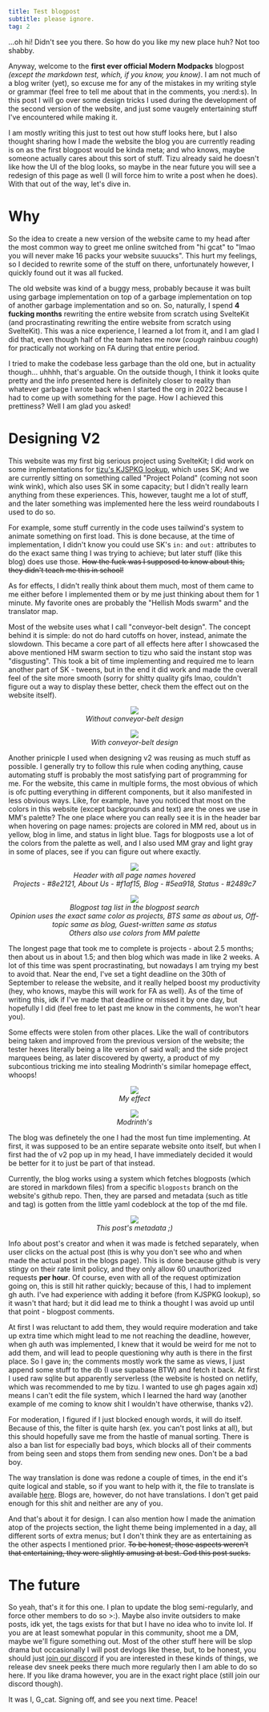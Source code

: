 ```yml
title: Test blogpost
subtitle: please ignore.
tag: 2
```

...oh hi! Didn't see you there. So how do you like my new place huh? Not too shabby.

Anyway, welcome to the **first ever official Modern Modpacks** blogpost *(except the markdown test, which, if you know, you know)*. I am not much of a blog writer (yet), so excuse me for any of the mistakes in my writing style or grammar (feel free to tell me about that in the comments, you :nerd:s). In this post I will go over some design tricks I used during the development of the second version of the website, and just some vaugely entertaining stuff I've encountered while making it.

I am mostly writing this just to test out how stuff looks here, but I also thought sharing how I made the website the blog you are currently reading is on as the first blogpost would be kinda meta; and who knows, maybe someone actually cares about this sort of stuff. Tizu already said he doesn't like how the UI of the blog looks, so maybe in the near future you will see a redesign of this page as well (I will force him to write a post when he does). With that out of the way, let's dive in.

# Why

So the idea to create a new version of the website came to my head after the most common way to greet me online switched from "hi gcat" to "lmao you will never make 16 packs your website suuucks". This hurt my feelings, so I decided to rewrite some of the stuff on there, unfortunately however, I quickly found out it was all fucked.

The old website was kind of a buggy mess, probably because it was built using garbage implementation on top of a garbage implementation on top of another garbage implementation and so on. So, naturally, I spend **4 fucking months** rewriting the entire website from scratch using SvelteKit (and procrastinating rewriting the entire website from scratch using SvelteKit). This was a nice experience, I learned a lot from it, and I am glad I did that, even though half of the team hates me now (*cough* rainbuu *cough*) for practically not working on FA during that entire period.

I tried to make the codebase less garbage than the old one, but in actuality though... uhhhh, that's arguable. On the outside though, I think it looks quite pretty and the info presented here is definitely closer to reality than whatever garbage I wrote back when I started the org in 2022 because I had to come up with something for the page. How I achieved this prettiness? Well I am glad you asked!

# Designing V2

This website was my first big serious project using SvelteKit; I did work on some implementations for [tizu's KJSPKG lookup](https://kjspkglookup.modernmodpacks.site), which uses SK; And we are currently sitting on something called "Project Poland" (coming not soon wink wink), which also uses SK in some capacity; but I didn't really learn anything from these experiences. This, however, taught me a lot of stuff, and the later something was implemented here the less weird roundabouts I used to do so.

For example, some stuff currently in the code uses tailwind's system to animate something on first load. This is done because, at the time of implementation, I didn't know you could use SK's `in:` and `out:` attributes to do the exact same thing I was trying to achieve; but later stuff (like this blog) does use those. ~~How the fuck was I supposed to know about this, they didn't teach me this in school!~~

As for effects, I didn't really think about them much, most of them came to me either before I implemented them or by me just thinking about them for 1 minute. My favorite ones are probably the "Hellish Mods swarm" and the translator map. 

Most of the website uses what I call "conveyor-belt design". The concept behind it is simple: do not do hard cutoffs on hover, instead, animate the slowdown. This became a core part of all effects here after I showcased the above mentioned HM swarm section to tizu who said the instant stop was "disgusting". This took a bit of time implementing and required me to learn another part of SK - tweens, but in the end it did work and made the overall feel of the site more smooth (sorry for shitty quality gifs lmao, couldn't figure out a way to display these better, check them the effect out on the website itself).

<p align="center">
    <img src="https://i.imgur.com/3bJ22IW.gif">
    <br>
    <i>Without conveyor-belt design</i>
</p>

<p align="center">
    <img src="https://i.imgur.com/7sfift4.gif">
    <br>
    <i>With conveyor-belt design</i>
</p>

Another prinicple I used when designing v2 was reusing as much stuff as possible. I generally try to follow this rule when coding anything, cause automating stuff is probably the most satisfying part of programming for me. For the website, this came in multiple forms, the most obvious of which is ofc putting everything in different components, but it also manifested in less obvious ways. Like, for example, have you noticed that most on the colors in this website (except backgrounds and text) are the ones we use in MM's palette? The one place where you can really see it is in the header bar when hovering on page names: projects are colored in MM red, about us in yellow, blog in lime, and status in light blue. Tags for blogposts use a lot of the colors from the palette as well, and I also used MM gray and light gray in some of places, see if you can figure out where exactly.

<p align="center">
    <img src="https://i.imgur.com/wuz8kns.png">
    <br>
    <i>Header with all page names hovered</i>
    <br>
    <i>Projects - #8e2121, About Us - #f1af15, Blog - #5ea918, Status - #2489c7</i>
</p>

<p align="center">
    <img src="https://i.imgur.com/RY1BdEE.png">
    <br>
    <i>Blogpost tag list in the blogpost search</i>
    <br>
    <i>Opinion uses the exact same color as projects, BTS same as about us, Off-topic same as blog, Guest-written same as status</i>
    <br>
    <i>Others also use colors from MM palette</i>
</p>

The longest page that took me to complete is projects - about 2.5 months; then about us in about 1.5; and then blog which was made in like 2 weeks. A lot of this time was spent procrastinating, but nowadays I am trying my best to avoid that. Near the end, I've set a tight deadline on the 30th of September to release the website, and it really helped boost my productivity (hey, who knows, maybe this will work for FA as well). As of the time of writing this, idk if I've made that deadline or missed it by one day, but hopefully I did (feel free to let past me know in the comments, he won't hear you).

Some effects were stolen from other places. Like the wall of contributors being taken and improved from the previous version of the website; the tester hexes literally being a lite version of said wall; and the side project marquees being, as later discovered by qwerty, a product of my subcontious tricking me into stealing Modrinth's similar homepage effect, whoops!

<p align="center">
    <img src="https://i.imgur.com/pcY6bOS.gif">
    <br>
    <i>My effect</i>
</p>


<p align="center">
    <img src="https://i.imgur.com/i7ixduo.gif">
    <br>
    <i>Modrinth's</i>
</p>

The blog was definetely the one I had the most fun time implementing. At first, it was supposed to be an entire separate website onto itself, but when I first had the of v2 pop up in my head, I have immediately decided it would be better for it to just be part of that instead. 

Currently, the blog works using a system which fetches blogposts (which are stored in markdown files) from a specific `blogposts` branch on the website's github repo. Then, they are parsed and metadata (such as title and tag) is gotten from the little yaml codeblock at the top of the md file.

<p align="center">
    <img src="https://i.imgur.com/ECZ9JPO.png">
    <br>
    <i>This post's metadata ;)</i>
</p>

Info about post's creator and when it was made is fetched separately, when user clicks on the actual post (this is why you don't see who and when made the actual post in the blogs page). This is done because github is very stingy on their rate limit policy, and they only allow 60 unauthorized requests **per hour**. Of course, even with all of the request optimization going on, this is still hit rather quickly; because of this, I had to implement gh auth. I've had experience with adding it before (from KJSPKG lookup), so it wasn't that hard; but it did lead me to think a thought I was avoid up until that point - blogpost comments. 

At first I was reluctant to add them, they would require moderation and take up extra time which might lead to me not reaching the deadline, however, when gh auth was implemented, I knew that it would be weird for me not to add them, and will lead to people questioning why auth is there in the first place. So I gave in; the comments mostly work the same as views, I just append some stuff to the db (I use supabase BTW) and fetch it back. At first I used raw sqlite but apparently serverless (the website is hosted on netlify, which was recommended to me by tizu. I wanted to use gh pages again xd) means I can't edit the file system, which I learned the hard way (another example of me coming to know shit I wouldn't have otherwise, thanks v2).

For moderation, I figured if I just blocked enough words, it will do itself. Because of this, the filter is quite harsh (ex. you can't post links at all), but this should hopefully save me from the hastle of manual sorting. There is also a ban list for especially bad boys, which blocks all of their comments from being seen and stops them from sending new ones. Don't be a bad boy.

The way translation is done was redone a couple of times, in the end it's quite logical and stable, so if you want to help with it, the file to translate is available [here](https://github.com/Modern-Modpacks/website/blob/v2/src/lib/json/langs/en.json5). Blogs are, however, do not have translations. I don't get paid enough for this shit and neither are any of you.

And that's about it for design. I can also mention how I made the animation atop of the projects section, the light theme being implemented in a day, all different sorts of extra menus; but I don't think they are as entertaining as the other aspects I mentioned prior. ~~To be honest, those aspects weren't that entertaining, they were slightly amusing at best. God this post sucks.~~

# The future

So yeah, that's it for this one. I plan to update the blog semi-regularly, and force other members to do so >:). Maybe also invite outsiders to make posts, idk yet, the tags exists for that but I have no idea who to invite lol. If you are at least somewhat popular in this community, shoot me a DM, maybe we'll figure something out. Most of the other stuff here will be slop drama but occasionally I will post devlogs like these, but, to be honest, you should just [join our discord](https://discord.modernmodpacks.site) if you are interested in these kinds of things, we release dev sneek peeks there much more regularly then I am able to do so here. If you like drama however, you are in the exact right place (still join our discord though).

It was I, G_cat. Signing off, and see you next time. Peace!